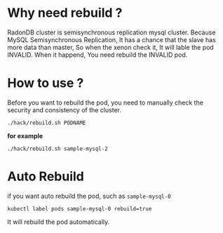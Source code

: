 # Why need rebuild ?
RadonDB cluster is semisynchronous replication mysql cluster. Because MySQL Semisynchronous Replication, It has a chance that the slave has more data than master, So when the xenon check it, It will lable the pod INVALID. When it happend, You
need rebuild the INVALID pod.

# How to use ?
Before you want to rebuild the pod, you need to manually check the security and consistency of the cluster.

```shell
./hack/rebuild.sh PODNAME
```
**for example**
```shell
./hack/rebuild.sh sample-mysql-2
```

# Auto Rebuild
if you want auto rebuild the pod, such as `sample-mysql-0`
```shell
kubectl label pods sample-mysql-0 rebuild=true 
```
It will rebuild the pod automatically.